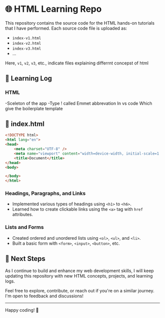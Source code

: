  
# 🌐 HTML Learning Repo

This repository contains the source code for the HTML hands-on tutorials that I have performed. Each source code file is uploaded as:  

- `index-v1.html`  
- `index-v2.html`  
- `index-v3.html`  
- ...  

Here, `v1`, `v2`, `v3`, etc., indicate files explaining differrnt concepst of html

## 📘 Learning Log

###  HTML 
-Sceleton of the app 
-Type !  called Emmet abbrevation In vs code  Which give the boilerplate template

## 📄 index.html

```html
<!DOCTYPE html>
<html lang="en">
<head>
    <meta charset="UTF-8" />
    <meta name="viewport" content="width=device-width, initial-scale=1.0" />
    <title>Document</title>
</head>
<body>

</body>
</html>
``` 

### Headings, Paragraphs, and Links
- Implemented various types of headings using `<h1>` to `<h6>`.
- Learned how to create clickable links using the `<a>` tag with `href` attributes.

### Lists and Forms
- Created ordered and unordered lists using `<ol>`, `<ul>`, and `<li>`.
- Built a basic form with `<form>`, `<input>`, `<button>`, etc.

## 🚀 Next Steps

As I continue to build and enhance my web development skills, I will keep updating this repository with new HTML concepts, projects, and learning logs.

Feel free to explore, contribute, or reach out if you're on a similar journey. I'm open to feedback and discussions!

---

Happy coding! 🌱

